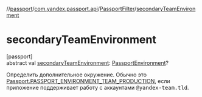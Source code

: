 //[passport](../../../index.md)/[com.yandex.passport.api](../index.md)/[PassportFilter](index.md)/[secondaryTeamEnvironment](secondary-team-environment.md)

# secondaryTeamEnvironment

[passport]\
abstract val [secondaryTeamEnvironment](secondary-team-environment.md): [PassportEnvironment](../-passport-environment/index.md)?

Определить дополнительное окружение. Обычно это [Passport.PASSPORT_ENVIRONMENT_TEAM_PRODUCTION](../-passport/-p-a-s-s-p-o-r-t_-e-n-v-i-r-o-n-m-e-n-t_-t-e-a-m_-p-r-o-d-u-c-t-i-o-n.md), если приложение поддерживает работу с аккаунтами <tt>@yandex-team.tld</tt>.
